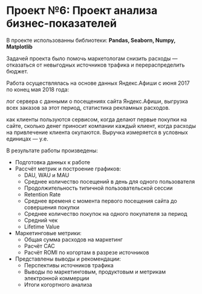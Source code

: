 # Проект №6: Проект анализа бизнес-показателей

В проекте использованны библиотеки:
**Pandas, Seaborn, Numpy, Matplotlib**

Задачей проекта было помочь маркетологам снизить расходы — отказаться от невыгодных источников трафика и перераспределить бюджет.

Работа осуществлялась на основе данных Яндекс.Афиши с июня 2017 по конец мая 2018 года:

лог сервера с данными о посещениях сайта Яндекс.Афиши,
выгрузка всех заказов за этот период,
статистика рекламных расходов.


как клиенты пользуются сервисом,
когда делают первые покупки на сайте,
сколько денег приносит компании каждый клиент,
когда расходы на привлечение клиента окупаются.
Выручка измеряется в условных единицах — у.е.

В результате работы произведены:
- Подготовка данных к работе
- Рассчёт метрик и построение графиков:
  - DAU, WAU и MAU
  - Среднее количество посещений в день для одного пользователя
  - Продолжительность типичной пользовательской сессии
  - Retention Rate
  - Среднее временя с момента первого посещения сайта до совершения покупки
  - Среднее количество покупок на одного покупателя за период
  - Средний чек
  - Lifetime Value
- Маркетинговые метрики:
  - Общая сумма расходов на маркетинг
  - Расчёт CAC
  - Расчёт ROMI по когортам в разрезе источников
- Представлены выводы и рекомендации:
  - Перспективы источников трафика
  - Выводы по маркетинговым, продуктовым и метрикам электронной коммерции
  - Итоги когортного анализа
